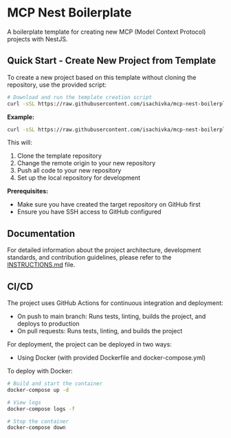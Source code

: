 # MCP Nest Boilerplate

A boilerplate template for creating new MCP (Model Context Protocol) projects with NestJS.

## Quick Start - Create New Project from Template

To create a new project based on this template without cloning the repository, use the provided script:

```bash
# Download and run the template creation script
curl -sSL https://raw.githubusercontent.com/isachivka/mcp-nest-boilerplate/main/create-from-template.sh | bash -s <your-project-name>
```

**Example:**
```bash
curl -sSL https://raw.githubusercontent.com/isachivka/mcp-nest-boilerplate/main/create-from-template.sh | bash -s my-awesome-mcp-project
```

This will:
1. Clone the template repository
2. Change the remote origin to your new repository
3. Push all code to your new repository
4. Set up the local repository for development

**Prerequisites:**
- Make sure you have created the target repository on GitHub first
- Ensure you have SSH access to GitHub configured

## Documentation

For detailed information about the project architecture, development standards, and contribution guidelines, please refer to the [INSTRUCTIONS.md](./INSTRUCTIONS.md) file.

## CI/CD

The project uses GitHub Actions for continuous integration and deployment:

- On push to main branch: Runs tests, linting, builds the project, and deploys to production
- On pull requests: Runs tests, linting, and builds the project

For deployment, the project can be deployed in two ways:

- Using Docker (with provided Dockerfile and docker-compose.yml)

To deploy with Docker:

```bash
# Build and start the container
docker-compose up -d

# View logs
docker-compose logs -f

# Stop the container
docker-compose down
```
